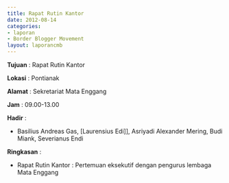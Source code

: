 ```yaml
---
title: Rapat Rutin Kantor
date: 2012-08-14
categories:
- laporan
- Border Blogger Movement
layout: laporancmb
---
```



**Tujuan** :   Rapat Rutin Kantor 

**Lokasi** :  Pontianak 

**Alamat** :  Sekretariat Mata Enggang 

**Jam** :  09.00-13.00 

**Hadir** :
* Basilius Andreas Gas,  [Laurensius Edi]], Asriyadi Alexander Mering, Budi Miank, Severianus Endi    

**Ringkasan** :
* Rapat Rutin Kantor&nbsp;: Pertemuan eksekutif dengan pengurus lembaga Mata Enggang  


